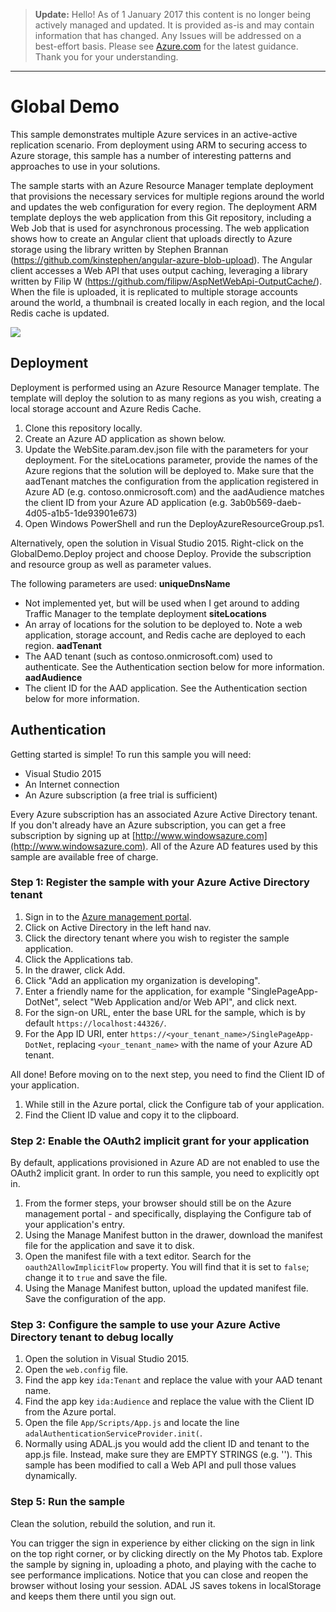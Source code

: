 > **Update:** Hello! As of 1 January 2017 this content is no longer being actively managed and updated. It is provided as-is and may contain information that has changed. Any Issues will be addressed on a best-effort basis. Please see [Azure.com](http://www.azure.com) for the latest guidance. Thank you for your understanding.

---

# Global Demo
This sample demonstrates multiple Azure services in an active-active replication scenario.  From deployment using ARM to securing access to Azure storage, this sample has a number of interesting patterns and approaches to use in your solutions. 

The sample starts with an Azure Resource Manager template deployment that provisions the necessary services for multiple regions around the world and updates the web configuration for every region.
The deployment ARM template deploys the web application from this Git repository, including a Web Job that is used for asynchronous processing.
The web application shows how to create an Angular client that uploads directly to Azure storage using the library written by Stephen Brannan (https://github.com/kinstephen/angular-azure-blob-upload).
The Angular client accesses a Web API that uses output caching, leveraging a library written by Filip W (https://github.com/filipw/AspNetWebApi-OutputCache/).
When the file is uploaded, it is replicated to multiple storage accounts around the world, a thumbnail is created locally in each region, and the local Redis cache is updated.

<a href="http://armviz.io/#/?load=https://raw.githubusercontent.com/kaevans/GlobalScaleDemo/GlobalDemo.Deploy/Templates/DeploymentTemplate.json" target="_blank">
  <img src="http://armviz.io/visualizebutton.png"/>
</a>
  
## Deployment
Deployment is performed using an Azure Resource Manager template.  The template will deploy the solution to as many regions as you wish, creating a local storage account and Azure Redis Cache.

1. Clone this repository locally.  
2. Create an Azure AD application as shown below.  
3. Update the WebSite.param.dev.json file with the parameters for your deployment.  For the siteLocations parameter, provide the names of the Azure regions that the solution will be deployed to.  Make sure that the aadTenant matches the configuration from the application registered in Azure AD (e.g. contoso.onmicrosoft.com) and the aadAudience matches the client ID from your Azure AD application (e.g. 3ab0b569-daeb-4d05-a1b5-1de93901e673)
5. Open Windows PowerShell and run the DeployAzureResourceGroup.ps1.  

Alternatively, open the solution in Visual Studio 2015.  Right-click on the GlobalDemo.Deploy project and choose Deploy.  Provide the subscription and resource group as well as parameter values.

The following parameters are used:
**uniqueDnsName**
*	Not implemented yet, but will be used when I get around to adding Traffic Manager to the template deployment
**siteLocations**
*	An array of locations for the solution to be deployed to.  Note a web application, storage account, and Redis cache are deployed to each region.
**aadTenant**
*	The AAD tenant (such as contoso.onmicrosoft.com) used to authenticate.  See the Authentication section below for more information.
**aadAudience**
*	The client ID for the AAD application.  See the Authentication section below for more information.


## Authentication
Getting started is simple!  To run this sample you will need:
- Visual Studio 2015
- An Internet connection
- An Azure subscription (a free trial is sufficient)

Every Azure subscription has an associated Azure Active Directory tenant.  If you don't already have an Azure subscription, you can get a free subscription by signing up at [http://www.windowsazure.com](http://www.windowsazure.com).  All of the Azure AD features used by this sample are available free of charge.


### Step 1:  Register the sample with your Azure Active Directory tenant

1. Sign in to the [Azure management portal](https://manage.windowsazure.com).
2. Click on Active Directory in the left hand nav.
3. Click the directory tenant where you wish to register the sample application.
4. Click the Applications tab.
5. In the drawer, click Add.
6. Click "Add an application my organization is developing".
7. Enter a friendly name for the application, for example "SinglePageApp-DotNet", select "Web Application and/or Web API", and click next.
8. For the sign-on URL, enter the base URL for the sample, which is by default `https://localhost:44326/`.
9. For the App ID URI, enter `https://<your_tenant_name>/SinglePageApp-DotNet`, replacing `<your_tenant_name>` with the name of your Azure AD tenant.

All done!  Before moving on to the next step, you need to find the Client ID of your application.

1. While still in the Azure portal, click the Configure tab of your application.
2. Find the Client ID value and copy it to the clipboard.


### Step 2:  Enable the OAuth2 implicit grant for your application

By default, applications provisioned in Azure AD are not enabled to use the OAuth2 implicit grant. In order to run this sample, you need to explicitly opt in.

1. From the former steps, your browser should still be on the Azure management portal - and specifically, displaying the Configure tab of your application's entry.
2. Using the Manage Manifest button in the drawer, download the manifest file for the application and save it to disk.
3. Open the manifest file with a text editor. Search for the `oauth2AllowImplicitFlow` property. You will find that it is set to `false`; change it to `true` and save the file.
4. Using the Manage Manifest button, upload the updated manifest file. Save the configuration of the app.

### Step 3:  Configure the sample to use your Azure Active Directory tenant to debug locally

1. Open the solution in Visual Studio 2015.
2. Open the `web.config` file.
3. Find the app key `ida:Tenant` and replace the value with your AAD tenant name.
4. Find the app key `ida:Audience` and replace the value with the Client ID from the Azure portal.
5. Open the file `App/Scripts/App.js` and locate the line `adalAuthenticationServiceProvider.init(`.
6. Normally using ADAL.js you would add the client ID and tenant to the app.js file.  Instead, make sure they are EMPTY STRINGS (e.g.  '').  This sample has been modified to call a Web API and pull those values dynamically.  

### Step 5:  Run the sample

Clean the solution, rebuild the solution, and run it. 

You can trigger the sign in experience by either clicking on the sign in link on the top right corner, or by clicking directly on the My Photos tab.
Explore the sample by signing in, uploading a photo, and playing with the cache to see performance implications. 
Notice that you can close and reopen the browser without losing your session. ADAL JS saves tokens in localStorage and keeps them there until you sign out.

